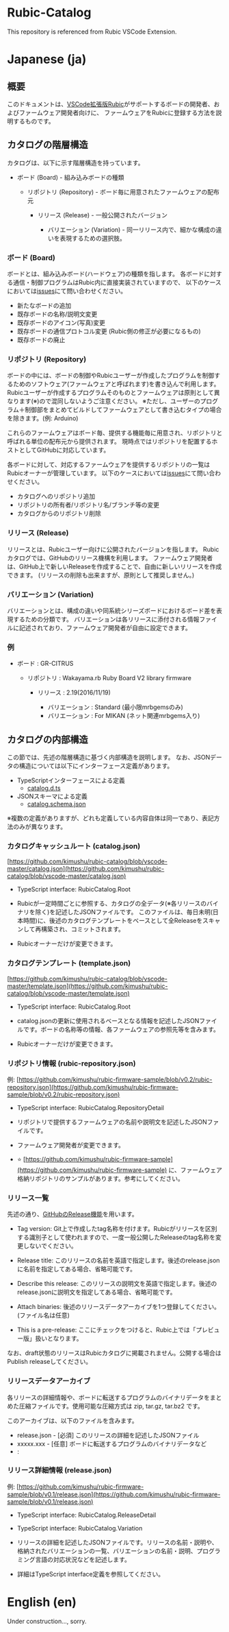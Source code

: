 # Rubic-Catalog

This repository is referenced from Rubic VSCode Extension.

# Japanese (ja)

## 概要

このドキュメントは、[VSCode拡張版Rubic](https://marketplace.visualstudio.com/items?itemName=kimushu.rubic)がサポートするボードの開発者、およびファームウェア開発者向けに、
ファームウェアをRubicに登録する方法を説明するものです。

## カタログの階層構造

カタログは、以下に示す階層構造を持っています。

* ボード (Board) - 組み込みボードの種類

  * リポジトリ (Repository) - ボード毎に用意されたファームウェアの配布元

    * リリース (Release) - 一般公開されたバージョン

      * バリエーション (Variation) - 同一リリース内で、細かな構成の違いを表現するための選択肢。

### ボード (Board)

ボードとは、組み込みボード(ハードウェア)の種類を指します。
各ボードに対する通信・制御プログラムはRubic内に直接実装されていますので、
以下のケースにおいては[issues](https://github.com/kimushu/rubic-vscode/issues)にて問い合わせください。

* 新たなボードの追加
* 既存ボードの名称/説明文変更
* 既存ボードのアイコン(写真)変更
* 既存ボードの通信プロトコル変更 (Rubic側の修正が必要になるもの)
* 既存ボードの廃止

### リポジトリ (Repository)

ボードの中には、ボードの制御やRubicユーザーが作成したプログラムを制御するためのソフトウェア(ファームウェアと呼ばれます)を書き込んで利用します。
Rubicユーザーが作成するプログラムそのものとファームウェアは原則として異なります(※)ので混同しないようご注意ください。
※ただし、ユーザーのプログラム＋制御部をまとめてビルドしてファームウェアとして書き込むタイプの場合を除きます。(例: Arduino)

これらのファームウェアはボード毎、提供する機能毎に用意され、リポジトリと呼ばれる単位の配布元から提供されます。
現時点ではリポジトリを配置するホストとしてGitHubに対応しています。

各ボードに対して、対応するファームウェアを提供するリポジトリの一覧はRubicオーナーが管理しています。
以下のケースにおいては[issues](https://github.com/kimushu/rubic-vscode/issues)にて問い合わせください。

* カタログへのリポジトリ追加
* リポジトリの所有者/リポジトリ名/ブランチ等の変更
* カタログからのリポジトリ削除

### リリース (Release)

リリースとは、Rubicユーザー向けに公開されたバージョンを指します。
Rubicカタログでは、GitHubのリリース機構を利用します。
ファームウェア開発者は、GitHub上で新しいReleaseを作成することで、自由に新しいリリースを作成できます。
(リリースの削除も出来ますが、原則として推奨しません。)

### バリエーション (Variation)

バリエーションとは、構成の違いや同系統シリーズボードにおけるボード差を表現するための分類です。
バリエーションは各リリースに添付される情報ファイルに記述されており、ファームウェア開発者が自由に設定できます。

### 例

* ボード : GR-CITRUS

  * リポジトリ : Wakayama.rb Ruby Board V2 library firmware

    * リリース : 2.19(2016/11/19)

      * バリエーション : Standard (最小限mrbgemsのみ)
      * バリエーション : For MIKAN (ネット関連mrbgems入り)

## カタログの内部構造

この節では、先述の階層構造に基づく内部構造を説明します。
なお、JSONデータの構造については以下にインターフェース定義があります。

* TypeScriptインターフェースによる定義
  * [catalog.d.ts](https://github.com/kimushu/rubic-vscode/blob/master/schema/catalog.d.ts)
* JSONスキーマによる定義
  * [catalog.schema.json](https://github.com/kimushu/rubic-vscode/blob/master/schema/catalog.schema.json)

※複数の定義がありますが、どれも定義している内容自体は同一であり、表記方法のみが異なります。

### カタログキャッシュルート (catalog.json)

[https://github.com/kimushu/rubic-catalog/blob/vscode-master/catalog.json](https://github.com/kimushu/rubic-catalog/blob/vscode-master/catalog.json)

* TypeScript interface: RubicCatalog.Root

* Rubicが一定時間ごとに参照する、カタログの全データ(※各リリースのバイナリを除く)を記述したJSONファイルです。
このファイルは、毎日未明(日本時間)に、後述のカタログテンプレートをベースとして全Releaseをスキャンして再構築され、コミットされます。

* Rubicオーナーだけが変更できます。

### カタログテンプレート (template.json)

[https://github.com/kimushu/rubic-catalog/blob/vscode-master/template.json](https://github.com/kimushu/rubic-catalog/blob/vscode-master/template.json)

* TypeScript interface: RubicCatalog.Root

* catalog.jsonの更新に使用されるベースとなる情報を記述したJSONファイルです。ボードの名称等の情報、各ファームウェアの参照先等を含みます。

* Rubicオーナーだけが変更できます。

### リポジトリ情報 (rubic-repository.json)

例: [https://github.com/kimushu/rubic-firmware-sample/blob/v0.2/rubic-repository.json](https://github.com/kimushu/rubic-firmware-sample/blob/v0.2/rubic-repository.json)

* TypeScript interface: RubicCatalog.RepositoryDetail

* リポジトリで提供するファームウェアの名前や説明文を記述したJSONファイルです。

* ファームウェア開発者が変更できます。

* :star: [https://github.com/kimushu/rubic-firmware-sample](https://github.com/kimushu/rubic-firmware-sample) に、ファームウェア格納リポジトリのサンプルがあります。参考にしてください。

### リリース一覧

先述の通り、[GitHubのRelease機能](https://help.github.com/articles/creating-releases/)を用います。

* Tag version: Git上で作成したtag名称を付けます。Rubicがリリースを区別する識別子として使われますので、一度一般公開したReleaseのtag名称を変更しないでください。

* Release title: このリリースの名前を英語で指定します。後述のrelease.jsonに名前を指定してある場合、省略可能です。

* Describe this release: このリリースの説明文を英語で指定します。後述のrelease.jsonに説明文を指定してある場合、省略可能です。

* Attach binaries: 後述のリリースデータアーカイブを1つ登録してください。(ファイル名は任意)

* This is a pre-release: ここにチェックをつけると、Rubic上では「プレビュー版」扱いとなります。

なお、draft状態のリリースはRubicカタログに掲載されません。公開する場合はPublish releaseしてください。

### リリースデータアーカイブ

各リリースの詳細情報や、ボードに転送するプログラムのバイナリデータをまとめた圧縮ファイルです。使用可能な圧縮方式は zip, tar.gz, tar.bz2 です。

このアーカイブは、以下のファイルを含みます。

* release.json - [必須] このリリースの詳細を記述したJSONファイル
* xxxxx.xxx - [任意] ボードに転送するプログラムのバイナリデータなど
* :

### リリース詳細情報 (release.json)

例: [https://github.com/kimushu/rubic-firmware-sample/blob/v0.1/release.json](https://github.com/kimushu/rubic-firmware-sample/blob/v0.1/release.json)

* TypeScript interface: RubicCatalog.ReleaseDetail
* TypeScript interface: RubicCatalog.Variation

* リリースの詳細を記述したJSONファイルです。リリースの名前・説明や、格納されたバリエーションの一覧、バリエーションの名前・説明、プログラミング言語の対応状況などを記述します。
* 詳細はTypeScript interface定義を参照してください。

# English (en)

Under construction..., sorry.
